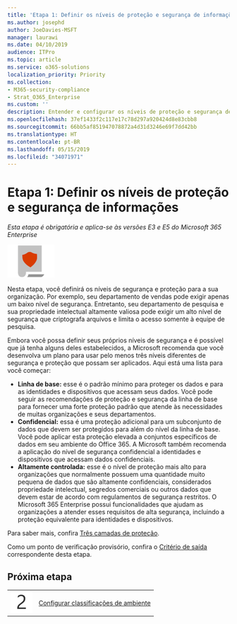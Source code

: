 ```yaml
---
title: 'Etapa 1: Definir os níveis de proteção e segurança de informações'
ms.author: josephd
author: JoeDavies-MSFT
manager: laurawi
ms.date: 04/10/2019
audience: ITPro
ms.topic: article
ms.service: o365-solutions
localization_priority: Priority
ms.collection:
- M365-security-compliance
- Strat_O365_Enterprise
ms.custom: ''
description: Entender e configurar os níveis de proteção e segurança de informações para sua organização.
ms.openlocfilehash: 37ef1433f2c117e17c78d297a920424d8e83cbb8
ms.sourcegitcommit: 66bb5af851947078872a4d31d3246e69f7dd42bb
ms.translationtype: HT
ms.contentlocale: pt-BR
ms.lasthandoff: 05/15/2019
ms.locfileid: "34071971"
---
```

# <a name="step-1-define-security-and-information-protection-levels"></a>Etapa 1: Definir os níveis de proteção e segurança de informações

*Esta etapa é obrigatória e aplica-se às versões E3 e E5 do Microsoft 365 Enterprise*

![](./media/deploy-foundation-infrastructure/infoprotection_icon-small.png)

Nesta etapa, você definirá os níveis de segurança e proteção para a sua organização. Por exemplo, seu departamento de vendas pode exigir apenas um baixo nível de segurança. Entretanto, seu departamento de pesquisa e sua propriedade intelectual altamente valiosa pode exigir um alto nível de segurança que criptografa arquivos e limita o acesso somente à equipe de pesquisa.

Embora você possa definir seus próprios níveis de segurança e é possível que já tenha alguns deles estabelecidos, a Microsoft recomenda que você desenvolva um plano para usar pelo menos três níveis diferentes de segurança e proteção que possam ser aplicados. Aqui está uma lista para você começar: 

- **Linha de base:** esse é o padrão mínimo para proteger os dados e para as identidades e dispositivos que acessam seus dados. Você pode seguir as recomendações de proteção e segurança da linha de base para fornecer uma forte proteção padrão que atende às necessidades de muitas organizações e seus departamentos.
- **Confidencial:** essa é uma proteção adicional para um subconjunto de dados que devem ser protegidos para além do nível da linha de base. Você pode aplicar esta proteção elevada a conjuntos específicos de dados em seu ambiente do Office 365. A Microsoft também recomenda a aplicação do nível de segurança confidencial a identidades e dispositivos que acessam dados confidenciais.
- **Altamente controlada:** esse é o nível de proteção mais alto para organizações que normalmente possuem uma quantidade muito pequena de dados que são altamente confidenciais, considerados propriedade intelectual, segredos comerciais ou outros dados que devem estar de acordo com regulamentos de segurança restritos. O Microsoft 365 Enterprise possui funcionalidades que ajudam as organizações a atender esses requisitos de alta segurança, incluindo a proteção equivalente para identidades e dispositivos.

Para saber mais, confira [Três camadas de proteção](microsoft-365-policies-configurations.md#three-tiers-of-protection).

Como um ponto de verificação provisório, confira o [Critério de saída](infoprotect-exit-criteria.md#crit-infoprotect-step1) correspondente desta etapa.

## <a name="next-step"></a>Próxima etapa

|||
|:-------|:-----|
|![](./media/stepnumbers/Step2.png)|[Configurar classificações de ambiente](infoprotect-configure-classification.md)|
